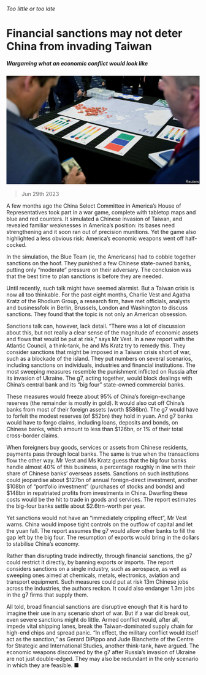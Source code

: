 ###### Too little or too late

# Financial sanctions may not deter China from invading Taiwan 

##### Wargaming what an economic conflict would look like 

![image](images/20230701_FNP505.jpg) 

> Jun 29th 2023 

A few months ago the China Select Committee in America’s House of Representatives took part in a war game, complete with tabletop maps and blue and red counters. It simulated a Chinese invasion of Taiwan, and revealed familiar weaknesses in America’s position: its bases need strengthening and it soon ran out of precision munitions. Yet the game also highlighted a less obvious risk: America’s economic weapons went off half-cocked.

In the simulation, the Blue Team (ie, the Americans) had to cobble together sanctions on the hoof. They punished a few Chinese state-owned banks, putting only “moderate” pressure on their adversary. The conclusion was that the best time to plan sanctions is before they are needed.

Until recently, such talk might have seemed alarmist. But a Taiwan crisis is now all too thinkable. For the past eight months, Charlie Vest and Agatha Kratz of the Rhodium Group, a research firm, have met officials, analysts and businessfolk in Berlin, Brussels, London and Washington to discuss sanctions. They found that the topic is not only an American obsession. 

Sanctions talk can, however, lack detail. “There was a lot of discussion about this, but not really a clear sense of the magnitude of economic assets and flows that would be put at risk,” says Mr Vest. In a new report with the Atlantic Council, a think-tank, he and Ms Kratz try to remedy this. They consider sanctions that might be imposed in a Taiwan crisis short of war, such as a blockade of the island. They put numbers on several scenarios, including sanctions on individuals, industries and financial institutions. The most sweeping measures resemble the punishment inflicted on Russia after its invasion of Ukraine. The g7, acting together, would block dealings with China’s central bank and its “big four” state-owned commercial banks.

These measures would freeze about 95% of China’s foreign-exchange reserves (the remainder is mostly in gold). It would also cut off China’s banks from most of their foreign assets (worth $586bn). The g7 would have to forfeit the modest reserves (of $52bn) they hold in yuan. And g7 banks would have to forgo claims, including loans, deposits and bonds, on Chinese banks, which amount to less than $126bn, or 1% of their total cross-border claims.

When foreigners buy goods, services or assets from Chinese residents, payments pass through local banks. The same is true when the transactions flow the other way. Mr Vest and Ms Kratz guess that the big four banks handle almost 40% of this business, a percentage roughly in line with their share of Chinese banks’ overseas assets. Sanctions on such institutions could jeopardise about $127bn of annual foreign-direct investment, another $108bn of “portfolio investment” (purchases of stocks and bonds) and $148bn in repatriated profits from investments in China. Dwarfing these costs would be the hit to trade in goods and services. The report estimates the big-four banks settle about $2.6trn-worth per year.

Yet sanctions would not have an “immediately crippling effect”, Mr Vest warns. China would impose tight controls on the outflow of capital and let the yuan fall. The report assumes the g7 would allow other banks to fill the gap left by the big four. The resumption of exports would bring in the dollars to stabilise China’s economy. 

Rather than disrupting trade indirectly, through financial sanctions, the g7 could restrict it directly, by banning exports or imports. The report considers sanctions on a single industry, such as aerospace, as well as sweeping ones aimed at chemicals, metals, electronics, aviation and transport equipment. Such measures could put at risk 13m Chinese jobs across the industries, the authors reckon. It could also endanger 1.3m jobs in the g7 firms that supply them. 

All told, broad financial sanctions are disruptive enough that it is hard to imagine their use in any scenario short of war. But if a war did break out, even severe sanctions might do little. Armed conflict would, after all, impede vital shipping lanes, break the Taiwan-dominated supply chain for high-end chips and spread panic. “In effect, the military conflict would itself act as the sanction,” as Gerard DiPippo and Jude Blanchette of the Centre for Strategic and International Studies, another think-tank, have argued. The economic weapons discovered by the g7 after Russia’s invasion of Ukraine are not just double-edged. They may also be redundant in the only scenario in which they are feasible. ■


